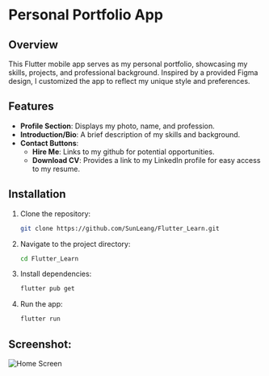 # Personal Portfolio App

## Overview

This Flutter mobile app serves as my personal portfolio, showcasing my skills, projects, and professional background. Inspired by a provided Figma design, I customized the app to reflect my unique style and preferences.

## Features

- **Profile Section**: Displays my photo, name, and profession.
- **Introduction/Bio**: A brief description of my skills and background.
- **Contact Buttons**:
  - **Hire Me**: Links to my github for potential opportunities.
  - **Download CV**: Provides a link to my LinkedIn profile for easy access to my resume.

## Installation

1. Clone the repository:
   ```bash
   git clone https://github.com/SunLeang/Flutter_Learn.git

2. Navigate to the project directory:
   ```bash
   cd Flutter_Learn

3. Install dependencies:
   ```bash
   flutter pub get

4. Run the app:
   ```bash
   flutter run

## Screenshot: 
![Home Screen](screenshots/demo.png)